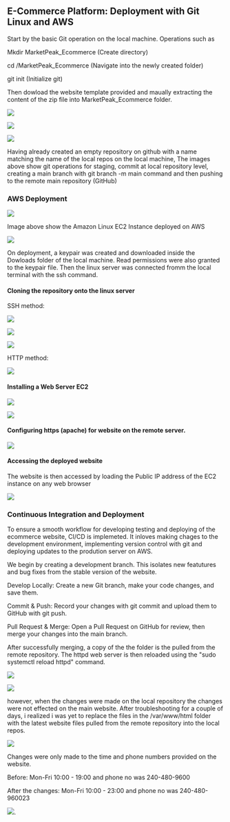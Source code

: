 ## E-Commerce Platform: Deployment with Git Linux and AWS

Start by the basic Git operation on the local machine. Operations such as 

Mkdir MarketPeak_Ecommerce (Create directory)

cd /MarketPeak_Ecommerce (Navigate into the newly created folder)

git init (Initialize git) 

Then dowload the website template provided and maually extracting the content of the zip file into MarketPeak_Ecommerce folder.

![](./Img3/A.png)

![](./Img3/AA.png)

![](./Img3/BB.png)

Having already created an empty repository on github with a name matching the name of the local repos on the local machine, The images above show git operations for staging, commit at local repository level, creating a main branch with git branch -m main command and then pushing to the remote main repository (GitHub)

### AWS Deployment

![](./Img3/BBB.png)

Image above show the Amazon Linux EC2 Instance deployed on AWS  

![](./Img3/11.png)

On deployment, a keypair was created and downloaded inside the Dowloads folder of the local machine. Read permissions were also granted to the keypair file. Then the linux server was connected fromm the local terminal with the ssh command.

#### Cloning the repository onto the linux server 


SSH method: 

![](./Img3/F.png)

![](./Img3/D.png)

![](./Img3/E.png)

HTTP method:

![](./Img3/G.png)


#### Installing a Web Server EC2

![](./Img3/22.png)

![](./Img3/33.png)


#### Configuring https (apache) for website on the remote server.

![](./Img3/44.png)


#### Accessing the deployed website

The website is then accessed by loading the Public IP address of the EC2 instance on any web browser

![](./Img3/J.png)


### Continuous Integration and Deployment

To ensure a smooth workflow for developing testing and deploying of the ecommerce website, CI/CD is implemeted. It inloves making chages to the development environment, implementing version control with git and deploying updates to the prodution server on AWS. 

We begin by creating a development branch. This isolates new featutures and bug fixes from the stable version of the website. 

Develop Locally: Create a new Git branch, make your code changes, and save them.

Commit & Push: Record your changes with git commit and upload them to GitHub with git push.

Pull Request & Merge: Open a Pull Request on GitHub for review, then merge your changes into the main branch.

After successfully merging, a copy of the the folder is the pulled from the remote repository. The httpd web server is then reloaded using the "sudo systemctl reload httpd" command. 

![](./Img3/K.png)

![](./Img3/L.png)


however, when the changes were made on the local repository the changes were not effected on the main website. After troubleshooting for a couple of days, i realized i was yet to replace the files in the /var/www/html folder with the latest website files pulled from the remote repository into the local repos. 

![](./Img3/M.png)

Changes were only made to the time and phone numbers provided on the website. 

Before: Mon-Fri 10:00 - 19:00 and phone no was 240-480-9600

After the changes: Mon-Fri 10:00 - 23:00 and phone no was 240-480-960023

![](./Img3/N.png).